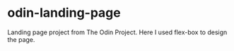 # odin-landing-page

Landing page project from The Odin Project. Here I used flex-box to design the page.